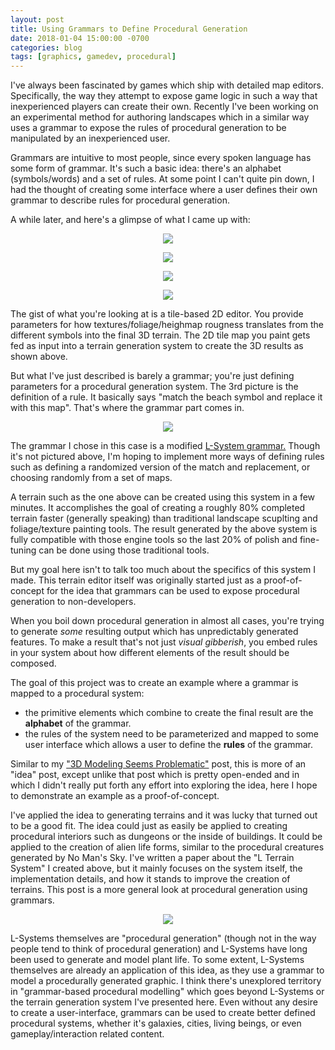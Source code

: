 ```yaml
---
layout: post
title: Using Grammars to Define Procedural Generation
date: 2018-01-04 15:00:00 -0700
categories: blog
tags: [graphics, gamedev, procedural]
---
```

I've always been fascinated by games which ship with detailed map editors. Specifically, the way they attempt to expose game logic
in such a way that inexperienced players can create their own. Recently I've been working on an experimental method for authoring
landscapes which in a similar way uses a grammar to expose the rules of procedural generation to be manipulated by an inexperienced
user.

Grammars are intuitive to most people, since every spoken language has some form of grammar. It's such a basic idea:
there's an alphabet (symbols/words) and a set of rules. At some point I can't quite pin down, I had the thought of creating
some interface where a user defines their own grammar to describe rules for procedural generation.

A while later, and here's a glimpse of what I came up with:

<p align="center">
<img src="{{site.url}}/assets/LTerrainResults.png">
</p>
<p align="center">
<img src="{{site.url}}/assets/LTerrainUI.png">
</p>
<p align="center">
<img src="{{site.url}}/assets/LTerrainRule.png">
</p>
<p align="center">
<img src="{{site.url}}/assets/LTerrainFoliage.png">
</p>

The gist of what you're looking at is a tile-based 2D editor. You provide parameters for how textures/foliage/heighmap rougness 
translates from the different symbols into the final 3D terrain. The 2D tile map you paint gets fed as input into a terrain generation system
to create the 3D results as shown above.

But what I've just described is barely a grammar; you're just defining parameters for a procedural generation system.
The 3rd picture is the definition of a rule. It basically says "match the beach symbol and replace it with this map". That's where the grammar
part comes in.

<p align="center">
<img src="{{site.url}}/assets/LTerrainLoD.png">
</p>

The grammar I chose in this case is a modified [L-System grammar.](https://en.wikipedia.org/wiki/L-system) Though it's not pictured above, I'm hoping to implement more ways of defining rules
such as defining a randomized version of the match and replacement, or choosing randomly from a set of maps.

A terrain such as the one above can be created using this system in a few minutes. It accomplishes the goal of creating a roughly 80% completed terrain
faster (generally speaking) than traditional landscape scuplting and foliage/texture painting tools. The result generated by the above system is fully compatible
with those engine tools so the last 20% of polish and fine-tuning can be done using those traditional tools.

But my goal here isn't to talk too much about the specifics of this system I made. This terrain editor itself was originally started just as
a proof-of-concept for the idea that grammars can be used to expose procedural generation to non-developers.

When you boil down procedural generation in almost all cases, you're trying to generate *some* resulting output which has unpredictably generated features.
To make a result that's not just *visual gibberish*, you embed rules in your system about how different elements of the result should be composed.

The goal of this project was to create an example where a grammar is mapped to a procedural system:

* the primitive elements which combine to create the final result are the **alphabet** of the grammar.
* the rules of the system need to be parameterized and mapped to some user interface which allows a user to define the **rules** of the grammar.

Similar to my ["3D Modeling Seems Problematic"]({{site.url}}/blog/2017/10/17/3d-modeling-seems-problematic.html) post, this is more of an "idea" post, except unlike that post
which is pretty open-ended and in which I didn't really put forth any effort into exploring the idea, here I hope to demonstrate an example as a proof-of-concept.

I've applied the idea to generating terrains and it was lucky that turned out to be a good fit. The idea could just as easily be applied to creating procedural interiors such as dungeons or
the inside of buildings. It could be applied to the creation of alien life forms, similar to the procedural creatures generated by No Man's Sky. I've written a paper about the "L Terrain System"
I created above, but it mainly focuses on the system itself, the implementation details, and how it stands to improve the creation of terrains. This post is a more general look at procedural
generation using grammars.

<p align="center">
<img src="{{site.url}}/assets/no-mans-sky-procedural-creatures.jpg">
</p>

L-Systems themselves are "procedural generation" (though not in the way people tend to think of procedural generation) and L-Systems have long been used to generate and model plant life.
To some extent, L-Systems themselves are already an application of this idea, as they use a grammar to model a procedurally generated graphic. I think there's unexplored territory in
"grammar-based procedural modelling" which goes beyond L-Systems or the terrain generation system I've presented here. Even without any desire to create
a user-interface, grammars can be used to create better defined procedural systems, whether it's galaxies, cities, living beings, or even gameplay/interaction related content.
